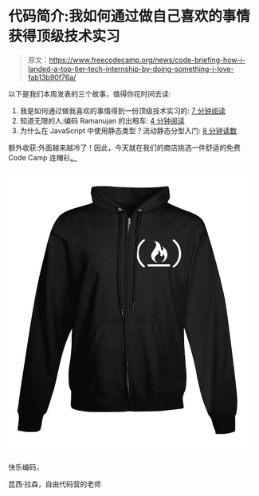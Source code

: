 # 代码简介:我如何通过做自己喜欢的事情获得顶级技术实习

> 原文：<https://www.freecodecamp.org/news/code-briefing-how-i-landed-a-top-tier-tech-internship-by-doing-something-i-love-fab13b90f76a/>

以下是我们本周发表的三个故事，值得你花时间去读:

1.  我是如何通过做我喜欢的事情得到一份顶级技术实习的: [7 分钟阅读](http://bit.ly/2hlLwbZ)
2.  知道无限的人:编码 Ramanujan 的出租车: [4 分钟阅读](http://bit.ly/2hiHZux)
3.  为什么在 JavaScript 中使用静态类型？流动静态分型入门: [8 分钟读数](http://bit.ly/2hiKnSi)

额外收获:外面越来越冷了！因此，今天就在我们的商店挑选一件舒适的免费 Code Camp 连帽衫[。](http://bit.ly/2b099sb)

![MEh9BMW0kXPtRwjHr2mXcY2B0uwd4mS2J4re](img/bd78a9bbfd95ccbb888a4b8231c0e772.png)

快乐编码，

昆西·拉森，自由代码营的老师